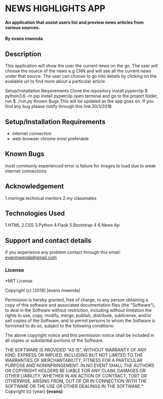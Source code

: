 # NEWS HIGHLIGHTS APP
#### An application that assist users list and preview news articles from various sources.


#### By **evans mwenda**
## Description
 This application will show the user the current news on the go. The user will choose the source of the news e.g CNN and will see all the current news under that source. The user can choose to go into details by clicking on the available url to find more about a particular article

Setup/Installation Requirements Clone the repository install pyperclip $ python3.6 -m pip install pyperclip open terminal and go to the project folder, run $ ./run.py Known Bugs This will be updated as the app goes on. If you find any bug please notify through this link.30/1/2018

## Setup/Installation Requirements
* internet connection
* web-browser chrome most preferable


## Known Bugs
most commonly experienced error is failure for images to load due to weak internet connections
## Acknowledgement
1.moringa technical mentors
2.my classmates

## Technologies Used
1.HTML
2.CSS
3.Python
4.Flask
5.Bootstrap 4
6.News Ap
## Support and contact details
if you experience any problem contact through this email: evanmwenda@gmail.com
### License
*MIT License

Copyright (c) [2018] [evans mwenda]

Permission is hereby granted, free of charge, to any person obtaining a copy of this software and associated documentation files (the "Software"), to deal in the Software without restriction, including without limitation the rights to use, copy, modify, merge, publish, distribute, sublicense, and/or sell copies of the Software, and to permit persons to whom the Software is furnished to do so, subject to the following conditions:

The above copyright notice and this permission notice shall be included in all copies or substantial portions of the Software.

THE SOFTWARE IS PROVIDED "AS IS", WITHOUT WARRANTY OF ANY KIND, EXPRESS OR IMPLIED, INCLUDING BUT NOT LIMITED TO THE WARRANTIES OF MERCHANTABILITY, FITNESS FOR A PARTICULAR PURPOSE AND NONINFRINGEMENT. IN NO EVENT SHALL THE AUTHORS OR COPYRIGHT HOLDERS BE LIABLE FOR ANY CLAIM, DAMAGES OR OTHER LIABILITY, WHETHER IN AN ACTION OF CONTRACT, TORT OR OTHERWISE, ARISING FROM, OUT OF OR IN CONNECTION WITH THE SOFTWARE OR THE USE OR OTHER DEALINGS IN THE SOFTWARE.*
Copyright (c) {year} **{evans}**
  